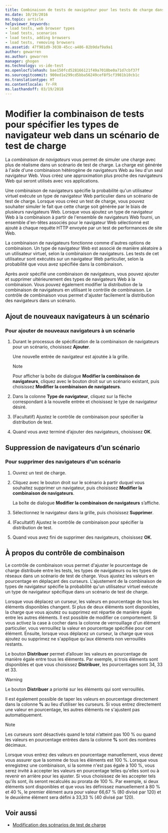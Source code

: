 ```yaml
---
title: Combinaison de tests de navigateur pour les tests de charge dans Visual Studio | Microsoft Docs
ms.date: 10/19/2016
ms.topic: article
helpviewer_keywords:
- load tests, web browser types
- load tests, scenarios
- load tests, adding browsers
- load tests, removing browsers
ms.assetid: 47f981d9-3038-45cc-a486-82b9daf9a9a1
author: gewarren
ms.author: gewarren
manager: ghogen
ms.technology: vs-ide-test
ms.openlocfilehash: bae150fcd528166121f49a7018be0a71d7cbf37f
ms.sourcegitcommit: 900ed1e299cd5bba56249cef8f5cf3981b10cb1c
ms.translationtype: HT
ms.contentlocale: fr-FR
ms.lasthandoff: 03/19/2018
---
```

# <a name="edit-the-test-mix-to-specify-which-web-browsers-types-in-a-load-test-scenario"></a>Modifier la combinaison de tests pour spécifier les types de navigateur web dans un scénario de test de charge

La *combinaison de navigateurs* vous permet de simuler une charge avec plus de réalisme dans un scénario de test de charge. La charge est générée à l'aide d'une combinaison hétérogène de navigateurs Web au lieu d'un seul navigateur Web. Vous créez une approximation plus proche des navigateurs Web qui seront utilisés avec vos applications.

 Une combinaison de navigateurs spécifie la probabilité qu'un utilisateur virtuel exécute un type de navigateur Web particulier dans un scénario de test de charge. Lorsque vous créez un test de charge, vous pouvez souhaiter simuler le fait que cette charge soit générée par le biais de plusieurs navigateurs Web. Lorsque vous ajoutez un type de navigateur Web à la combinaison à partir de l'ensemble de navigateurs Web fourni, un ensemble d'en-têtes associés pour le navigateur Web sélectionné est ajouté à chaque requête HTTP envoyée par un test de performances de site Web.

 La combinaison de navigateurs fonctionne comme d'autres options de combinaison. Un type de navigateur Web est associé de manière aléatoire à un utilisateur virtuel, selon la combinaison de navigateurs. Les tests de cet utilisateur sont exécutés sur un navigateur Web particulier, selon la probabilité que vous avez spécifiée dans la combinaison.

 Après avoir spécifié une combinaison de navigateurs, vous pouvez ajouter et supprimer ultérieurement des types de navigateurs Web à la combinaison. Vous pouvez également modifier la distribution de la combinaison de navigateurs en utilisant le contrôle de combinaison. Le contrôle de combinaison vous permet d'ajuster facilement la distribution des navigateurs dans un scénario.

## <a name="adding-new-browsers-to-a-scenario"></a>Ajout de nouveaux navigateurs à un scénario

### <a name="to-add-new-browsers-to-a-scenario"></a>Pour ajouter de nouveaux navigateurs à un scénario

1.  Durant le processus de spécification de la combinaison de navigateurs pour un scénario, choisissez **Ajouter**.

     Une nouvelle entrée de navigateur est ajoutée à la grille.

    > [!NOTE]
    > Pour afficher la boîte de dialogue **Modifier la combinaison de navigateurs**, cliquez avec le bouton droit sur un scénario existant, puis choisissez **Modifier la combinaison de navigateurs**.

2.  Dans la colonne **Type de navigateur**, cliquez sur la flèche correspondant à la nouvelle entrée et choisissez le type de navigateur désiré.

3.  (Facultatif) Ajustez le contrôle de combinaison pour spécifier la distribution de test.

4.  Quand vous avez terminé d’ajouter des navigateurs, choisissez **OK**.

##  <a name="EditingTestMixSpecifyBrowserRemovingBrowserTypes"></a> Suppression de navigateurs d’un scénario

### <a name="to-remove-browsers-from-a-scenario"></a>Pour supprimer des navigateurs d'un scénario

1.  Ouvrez un test de charge.

2.  Cliquez avec le bouton droit sur le scénario à partir duquel vous souhaitez supprimer un navigateur, puis choisissez **Modifier la combinaison de navigateurs**.

     La boîte de dialogue **Modifier la combinaison de navigateurs** s’affiche.

3.  Sélectionnez le navigateur dans la grille, puis choisissez **Supprimer**.

4.  (Facultatif) Ajustez le contrôle de combinaison pour spécifier la distribution de test.

5.  Quand vous avez fini de supprimer des navigateurs, choisissez **OK**.

## <a name="about-the-mix-control"></a>À propos du contrôle de combinaison

 Le contrôle de combinaison vous permet d'ajuster le pourcentage de charge distribuée entre les tests, les types de navigateurs ou les types de réseaux dans un scénario de test de charge. Vous ajustez les valeurs en pourcentage en déplaçant des curseurs. L'ajustement de la combinaison de types de navigateur spécifie la probabilité qu'un utilisateur virtuel exécute un type de navigateur spécifique dans un scénario de test de charge.

 Lorsque vous déplacez un curseur, les valeurs en pourcentage de tous les éléments disponibles changent. Si plus de deux éléments sont disponibles, la charge que vous ajoutez ou supprimez est répartie de manière égale entre les autres éléments. Il est possible de modifier ce comportement. Si vous activez la case à cocher dans la colonne de verrouillage d'un élément particulier, vous verrouillez la valeur en pourcentage spécifiée pour cet élément. Ensuite, lorsque vous déplacez un curseur, la charge que vous ajoutez ou supprimez ne s'applique qu'aux éléments non verrouillés restants.

 Le bouton **Distribuer** permet d’allouer les valeurs en pourcentage de manière égale entre tous les éléments. Par exemple, si trois éléments sont disponibles et que vous choisissez **Distribuer**, les pourcentages sont 34, 33 et 33.

> [!WARNING]
> Le bouton **Distribuer** a priorité sur les éléments qui sont verrouillés.

 Il est également possible de taper les valeurs en pourcentage directement dans la colonne **%** au lieu d’utiliser les curseurs. Si vous entrez directement une valeur en pourcentage, les autres éléments ne s'ajustent pas automatiquement.

> [!NOTE]
> Les curseurs sont désactivés quand le total n’atteint pas 100 % ou quand les valeurs en pourcentage entrées dans la colonne **%** sont des nombres décimaux.

 Lorsque vous entrez des valeurs en pourcentage manuellement, vous devez vous assurer que la somme de tous les éléments est 100 %. Lorsque vous enregistrez une combinaison, si la somme n'est pas égale à 100 %, vous serez invité à accepter les valeurs en pourcentage telles qu'elles sont ou à revenir en arrière pour les ajuster. Si vous choisissez de les accepter tels qu'ils sont, ils seront recalculés au prorata de 100 %.  Par exemple, si deux éléments sont disponibles et que vous les définissez manuellement à 80 % et 40 %, le premier élément aura pour valeur 66,67 % (80 divisé par 120) et le deuxième élément sera défini à 33,33 % (40 divisé par 120).

## <a name="see-also"></a>Voir aussi

- [Modification des scénarios de test de charge](../test/edit-load-test-scenarios.md)